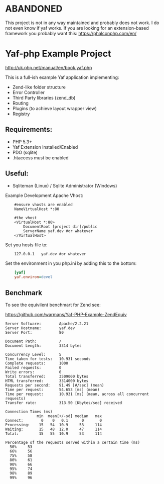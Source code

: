 # ABANDONED #

This project is not in any way maintained and probably does not work. I do not even know if yaf works. If you are looking for an extension-based framework you probably want this: https://phalconphp.com/en/

# Yaf-php Example Project #

http://uk.php.net/manual/en/book.yaf.php

This is a full-ish example Yaf application implementing:

- Zend-like folder structure
- Error Controller
- Third Party libraries (zend_db)
- Routing
- Plugins (to achieve layout wrapper view)
- Registry


## Requirements: ##
- PHP 5.3+
- Yaf Extension Installed/Enabled
- PDO (sqlite)
- .htaccess must be enabled

## Useful: ##
- Sqliteman (Linux) / Sqlite Administrator (Windows)

Example Development Apache Vhost:

```
    #ensure vhosts are enabled
    NameVirtualHost *:80

    #the vhost
    <VirtualHost *:80>
        DocumentRoot [project dir]/public
        ServerName yaf.dev #or whatever
    </VirtualHost>
```

Set you hosts file to:

```
    127.0.0.1   yaf.dev #or whatever
```

Set the environment in you php.ini by adding this to the bottom:

```ini
    [yaf]
    yaf.environ=devel
```

## Benchmark ##

To see the equivilent benchmart for Zend see:

https://github.com/warmans/Yaf-PHP-Example-ZendEquiv

```
Server Software:        Apache/2.2.21
Server Hostname:        yaf.dev
Server Port:            80

Document Path:          /
Document Length:        3314 bytes

Concurrency Level:      5
Time taken for tests:   10.931 seconds
Complete requests:      1000
Failed requests:        0
Write errors:           0
Total transferred:      3509000 bytes
HTML transferred:       3314000 bytes
Requests per second:    91.49 [#/sec] (mean)
Time per request:       54.653 [ms] (mean)
Time per request:       10.931 [ms] (mean, across all concurrent requests)
Transfer rate:          313.50 [Kbytes/sec] received

Connection Times (ms)
              min  mean[+/-sd] median   max
Connect:        0    0   0.1      0       0
Processing:    15   54  10.9     53     114
Waiting:       15   48  12.0     47     114
Total:         15   55  10.9     53     114

Percentage of the requests served within a certain time (ms)
  50%     53
  66%     56
  75%     58
  80%     61
  90%     66
  95%     74
  98%     89
  99%     96
```
